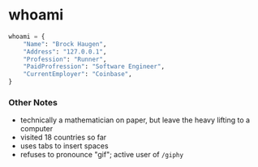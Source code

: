 # whoami

```python
whoami = {
    "Name": "Brock Haugen",
    "Address": "127.0.0.1",
    "Profession": "Runner",
    "PaidProfression": "Software Engineer",
    "CurrentEmployer": "Coinbase",
}
```

### Other Notes

- technically a mathematician on paper, but leave the heavy lifting to a computer
- visited 18 countries so far
- uses tabs to insert spaces
- refuses to pronounce "gif"; active user of `/giphy`
